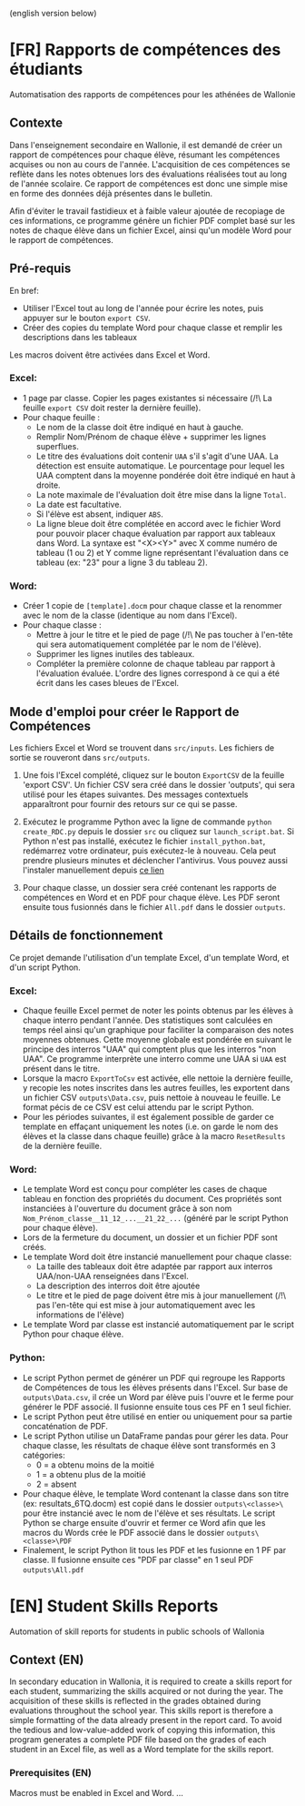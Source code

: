 (english version below)
# [FR] Rapports de compétences des étudiants
Automatisation des rapports de compétences pour les athénées de Wallonie

## Contexte
Dans l'enseignement secondaire en Wallonie, il est demandé de créer un rapport de compétences pour chaque élève, résumant les compétences acquises ou non au cours de l'année. L'acquisition de ces compétences se reflète dans les notes obtenues lors des évaluations réalisées tout au long de l'année scolaire. Ce rapport de compétences est donc une simple mise en forme des données déjà présentes dans le bulletin.

Afin d'éviter le travail fastidieux et à faible valeur ajoutée de recopiage de ces informations, ce programme génère un fichier PDF complet basé sur les notes de chaque élève dans un fichier Excel, ainsi qu'un modèle Word pour le rapport de compétences.

## Pré-requis
En bref:
- Utiliser l'Excel tout au long de l'année pour écrire les notes, puis appuyer sur le bouton `export CSV`.
- Créer des copies du template Word pour chaque classe et remplir les descriptions dans les tableaux

Les macros doivent être activées dans Excel et Word. 
### Excel:
- 1 page par classe. Copier les pages existantes si nécessaire (/!\ La feuille `export CSV` doit rester la dernière feuille).
- Pour chaque feuille :
    - Le nom de la classe doit être indiqué en haut à gauche.
    - Remplir Nom/Prénom de chaque élève + supprimer les lignes superflues.
    - Le titre des évaluations doit contenir `UAA` s'il s'agit d'une UAA. La détection est ensuite automatique. Le pourcentage pour lequel les UAA comptent dans la moyenne pondérée doit être indiqué en haut à droite.
    - La note maximale de l'évaluation doit être mise dans la ligne `Total`.
    - La date est facultative.
    - Si l'élève est absent, indiquer `ABS`.
    - La ligne bleue doit être complétée en accord avec le fichier Word pour pouvoir placer chaque évaluation par rapport aux tableaux dans Word. La syntaxe est "\<X>\<Y>" avec X comme numéro de tableau (1 ou 2) et Y comme ligne représentant l'évaluation dans ce tableau (ex: "23" pour a ligne 3 du tableau 2).

### Word:
- Créer 1 copie de `[template].docm` pour chaque classe et la renommer avec le nom de la classe (identique au nom dans l'Excel).
- Pour chaque classe :
    - Mettre à jour le titre et le pied de page (/!\ Ne pas toucher à l'en-tête qui sera automatiquement complétée par le nom de l'élève).
    - Supprimer les lignes inutiles des tableaux.
    - Compléter la première colonne de chaque tableau par rapport à l'évaluation évaluée. L'ordre des lignes correspond à ce qui a été écrit dans les cases bleues de l'Excel.

## Mode d'emploi pour créer le Rapport de Compétences
Les fichiers Excel et Word se trouvent dans `src/inputs`. Les fichiers de sortie se rouveront dans `src/outputs`.

1. Une fois l'Excel complété, cliquez sur le bouton `ExportCSV` de la feuille 'export CSV'. Un fichier CSV sera créé dans le dossier 'outputs', qui sera utilisé pour les étapes suivantes. Des messages contextuels apparaîtront pour fournir des retours sur ce qui se passe.

2. Exécutez le programme Python avec la ligne de commande `python create_RDC.py` depuis le dossier `src` ou cliquez sur `launch_script.bat`.
Si Python n'est pas installé, exécutez le fichier `install_python.bat`, redémarrez votre ordinateur, puis exécutez-le à nouveau. Cela peut prendre plusieurs minutes et déclencher l'antivirus. Vous pouvez aussi l'instaler manuellement depuis [ce lien](https://www.python.org/downloads/) 

3. Pour chaque classe, un dossier sera créé contenant les rapports de compétences en Word et en PDF pour chaque élève. Les PDF seront ensuite tous fusionnés dans le fichier `All.pdf` dans le dossier `outputs`.


## Détails de fonctionnement
Ce projet demande l'utilisation d'un template Excel, d'un template Word, et d'un script Python.

### Excel:
- Chaque feuille Excel permet de noter les points obtenus par les élèves à chaque interro pendant l'année. Des statistiques sont calculées en temps réel ainsi qu'un graphique pour faciliter la comparaison des notes moyennes obtenues. Cette moyenne globale est pondérée en suivant le principe des interros "UAA" qui comptent plus que les interros "non UAA". Ce programme interprète une interro comme une UAA si `UAA` est présent dans le titre.
- Lorsque la macro `ExportToCsv` est activée, elle nettoie la dernière feuille, y recopie les notes inscrites dans les autres feuilles, les exportent dans un fichier CSV `outputs\Data.csv`, puis nettoie à nouveau le feuille. Le format pécis de ce CSV est celui attendu par le script Python.
- Pour les périodes suivantes, il est également possible de garder ce template en effaçant uniquement les notes (i.e. on garde le nom des élèves et la classe dans chaque feuille) grâce à la macro `ResetResults` de la dernière feuille.

### Word:
- Le template Word est conçu pour compléter les cases de chaque tableau en fonction des propriétés du document. Ces propriétés sont instanciées à l'ouverture du document grâce à son nom `Nom_Prénom_classe__11_12_...__21_22_...` (généré par le script Python pour chaque élève).
- Lors de la fermeture du document, un dossier et un fichier PDF sont créés.
- Le template Word doit être instancié manuellement pour chaque classe:
    - La taille des tableaux doit être adaptée par rapport aux interros UAA/non-UAA renseignées dans l'Excel.
    - La description des interros doit être ajoutée
    - Le titre et le pied de page doivent être mis à jour manuellement (/!\ pas l'en-tête qui est mise à jour automatiquement avec les informations de l'élève)
- Le template Word par classe est instancié automatiquement par le script Python pour chaque élève.

### Python:
- Le script Python permet de générer un PDF qui regroupe les Rapports de Compétences de tous les élèves présents dans l'Excel. Sur base de `outputs\Data.csv`, il crée un Word par élève puis l'ouvre et le ferme pour générer le PDF associé. Il fusionne ensuite tous ces PF en 1 seul fichier.
- Le script Python peut être utilisé en entier ou uniquement pour sa partie concaténation de PDF.
- Le script Python utilise un DataFrame pandas pour gérer les data. Pour chaque classe, les résultats de chaque élève sont transformés en 3 catégories:
    - 0 = a obtenu moins de la moitié
    - 1 = a obtenu plus de la moitié
    - 2 = absent
- Pour chaque élève, le template Word contenant la classe dans son titre (ex: resultats_6TQ.docm) est copié dans le dossier `outputs\<classe>\` pour être instancié avec le nom de l'élève et ses résultats. Le script Python se charge ensuite d'ouvrir et fermer ce Word afin que les macros du Words crée le PDF associé dans le dossier `outputs\<classe>\PDF`
- Finalement, le script Python lit tous les PDF et les fusionne en 1 PF par classe. Il fusionne ensuite ces "PDF par classe" en 1 seul PDF `outputs\All.pdf`



# [EN] Student Skills Reports
Automation of skill reports for students in public schools of Wallonia

## Context (EN)
In secondary education in Wallonia, it is required to create a skills report for each student, summarizing the skills acquired or not during the year. The acquisition of these skills is reflected in the grades obtained during evaluations throughout the school year. This skills report is therefore a simple formatting of the data already present in the report card.
To avoid the tedious and low-value-added work of copying this information, this program generates a complete PDF file based on the grades of each student in an Excel file, as well as a Word template for the skills report.

### Prerequisites (EN)
Macros must be enabled in Excel and Word.
...
